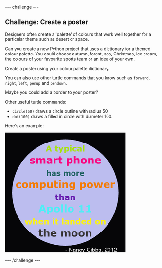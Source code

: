 \--- challenge \---

## Challenge: Create a poster

Designers often create a 'palette' of colours that work well together for a particular theme such as desert or space.

Can you create a new Python project that uses a dictionary for a themed colour palette. You could choose autumn, forest, sea, Christmas, ice cream, the colours of your favourite sports team or an idea of your own.

Create a poster using your colour palette dictionary.

You can also use other turtle commands that you know such as `forward`, `right`, `left`, `penup` and `pendown`.

Maybe you could add a border to your poster?

Other useful turtle commands:

+ `circle(50)` draws a circle outline with radius 50.
+ `dot(100)` draws a filled in circle with diameter 100. 

Here's an example:

![screenshot](images/colourful-finished.png)

\--- /challenge \---